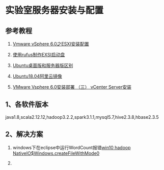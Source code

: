 # 实验室服务器安装与配置

## 参考教程

1. [Vmware vSphere 6.0之ESXI安装配置](https://blog.51cto.com/zhaodongwei/1752760)

2. [使用rufus制作EXSI启动盘](https://blog.csdn.net/weixin_30622107/article/details/94846130)

4. [Ubuntu桌面版和服务器版区别](https://blog.csdn.net/qq_33945246/article/details/103065962)

5. [Ubuntu18.04阿里云镜像](http://mirrors.aliyun.com/ubuntu-releases/18.04/)

6. [VMware Vsphere 6.0安装部署 （三） vCenter Server安装](https://blog.csdn.net/shengxia1999/article/details/52353177)

   

## 1、各软件版本

java1.8,scala2.12.12,hadoop3.2.2,spark3.1.1,mysql5.7,hive2.3.8,hbase2.3.5

## 2、解决方案

1. windows下在eclipse中运行WordCount报错[win10 hadoop NativeIO$Windows.createFileWithMode0](https://my.oschina.net/ouminzy/blog/3167885) 

2. 

